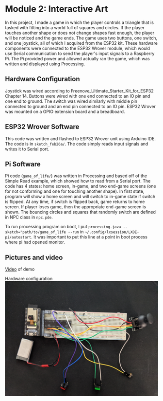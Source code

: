 # Module 2: Interactive Art

In this project, I made a game in which the player controls a triangle that is tasked with fitting into a world
full of squares and circles. If the player touches another shape or does not change shapes fast enough, the player
will be noticed and the game ends. The game uses two buttons, one switch, and one joystick, all of which I acquired
from the ESP32 kit. These hardware components were connected to the ESP32 Wrover module, which would use
Serial communication to send the player's input signals to a Raspberry Pi. The Pi provided power and allowed actually ran the game, which was written and displayed using Processing.

## Hardware Configuration
Joystick was wired according to Freenove_Ultimate_Starter_Kit_for_ESP32 Chapter 14. Buttons were wired with one end connected to an IO pin and one end to ground. The switch was wired similarly with middle pin connected to ground and
an end pin connected to an IO pin. ESP32 Wrover was mounted on a GPIO extension board and a breadboard.

## ESP32 Wrover Software
This code was written and flashed to ESP32 Wrover unit using Arduino IDE. The code is in `sketch_feb26a/`. 
The code simply reads input signals and writes it to Serial port.

## Pi Software
Pi code (`game_of_life/`) was written in Processing and based off of the Simple Read example, which showed 
how to read from a Serial port. The code has 4 states: home screen, in-game, and two end-game screens 
(one for not conforming  and one for touching another shape). In first state, program will show a home screen 
and will switch to in-game state if switch is flipped. At any time, if switch is flipped back, game returns 
to home screen. If player loses game, then the appropriate end-game screen is shown. The bouncing circles and 
squares that randomly switch are defined in NPC class in `npc.pde`.

To run processing program on boot, I put `processing-java --sketch="path/to/game_of_life --run` in `~/.config/lxsession/LXDE-pi/autostart`. It was important to put this line at a point in boot process where pi had opened monitor.

## Pictures and video
[Video](https://youtu.be/S6F7EWYBjR8) of demo

Hardware configuration
![Hardware](Hardware.jpg)
